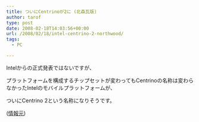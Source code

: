 ```yaml
---
title: ついにCentrinoが2に (北森瓦版)
author: tarof
type: post
date: 2008-02-18T14:03:56+00:00
url: /2008/02/18/intel-centrino-2-northwood/
tags:
  - PC

---
```

Intelからの正式発表ではないですが、
  
プラットフォームを構成するチップセットが変わってもCentrinoの名称は変わらなかったIntelのモバイルプラットフォームが、
  
ついにCentrino 2という名称になりそうです。

([情報元][1])

 [1]: http://northwood.blog60.fc2.com/blog-entry-1684.html